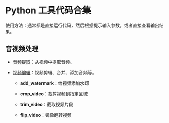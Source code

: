 # Python 工具代码合集

使用方法：通常都是直接运行代码，然后根据提示输入参数，或者直接查看输出结果。

## 音视频处理

- [音频提取](video_moviepy_extract_audio.py)：从视频中提取音频。

- [视频编辑](video_moviepy_edit_video.py)：视频剪辑、合并、添加音频等。

  - **add_watermark**：给视频添加水印

  - **crop_video**：裁剪视频到指定区域

  - **trim_video**：截取视频片段

  - **flip_video**：镜像翻转视频
